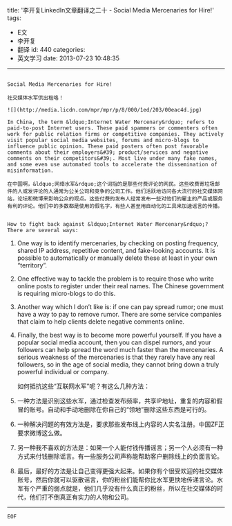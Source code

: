 title: '李开复LinkedIn文章翻译之二十 - Social Media Mercenaries for Hire!'
tags:
  - E文
  - 李开复
  - 翻译
id: 440
categories:
  - 英文学习
date: 2013-07-23 10:48:35
---

## 
	Social Media Mercenaries for Hire!

	社交媒体水军供出租咯！

	![](http://media.licdn.com/mpr/mpr/p/8/000/1ed/203/00eac4d.jpg)

	In China, the term &ldquo;Internet Water Mercenary&rdquo; refers to paid-to-post Internet users. These paid spammers or commenters often work for public relation firms or competitive companies. They actively visit popular social media websites, forums and micro-blogs to influence public opinion. These paid posters often post favorable comments about their employers&#39; product/services and negative comments on their competitors&#39;. Most live under many fake names, and some even use automated tools to accelerate the dissemination of misinformation.

	在中国啊，&ldquo;网络水军&rdquo;这个词指的是那些付费评论的网民。这些收费寄垃圾邮件的人或发评论的人通常为公关公司和竞争的公司工作。他们活跃地访问各大流行的社交媒体网站，论坛和微博来影响公众的观点。这些付费的发布人经常发布一些对他们的雇主的产品或服务有利的评论。他们中的多数都是使用的假名字，有些人甚至用自动化的工具来加速谣言的传播。


	How to fight back against &ldquo;Internet Water Mercenary&rdquo;? There are several ways:


1.  One way is to identify mercenaries, by checking on posting frequency, shared IP address, repetitive content, and fake-looking accounts. It is possible to automatically or manually delete these at least in your own &ldquo;territory&rdquo;.
2.  One effective way to tackle the problem is to require those who write online posts to register under their real names. The Chinese government is requiring micro-blogs to do this.
3.  Another way which I don&rsquo;t like is: if one can pay spread rumor; one must have a way to pay to remove rumor. There are some service companies that claim to help clients delete negative comments online.
4.  Finally, the best way is to become more powerful yourself. If you have a popular social media account, then you can dispel rumors, and your followers can help spread the word much faster than the mercenaries. A serious weakness of the mercenaries is that they rarely have any real followers, so in the age of social media, they cannot bring down a truly powerful individual or company.

	​如何抵抗这些&ldquo;互联网水军&rdquo;呢？有这么几种方法：

1.  一种方法是识别这些水军，通过检查发布频率，共享IP地址，重复的内容和假冒的账号。自动和手动地删除在你自己的&ldquo;领地&rdquo;删除这些东西是可行的。
2.  一种解决问题的有效方法是，要求那些发布线上内容的人实名注册。中国ZF正要求微博这么做。
3.  另一种我不喜欢的方法是：如果一个人能付钱传播谣言；另一个人必须有一种方式来付钱删除谣言。有一些服务公司声称能帮助客户删除线上的负面言论。
4.  最后，最好的方法是让自己变得更强大起来。如果你有个很受欢迎的社交媒体账号，然后你就可以驱散谣言，你的粉丝们能帮你比水军更快地传递言论。水军有个严重的弱点就是，他们几乎没有什么真正的粉丝，所以在社交媒体的时代，他们打不倒真正有实力的人物和公司。

* * *


	EOF​
